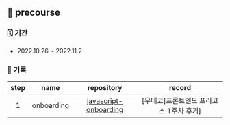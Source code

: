 ## 🌱 precourse

### 🗓 기간

- 2022.10.26 ~ 2022.11.2

### 📝 기록

| step |      name      |                          repository                          |                 record                  |
| :--: | :------------: | :----------------------------------------------------------: | :-------------------------------------: |
|  1   | onboarding | [javascript-onboarding](https://github.com/hanbeulYou/javascript-onboarding/tree/hanbeulYou) | [우테코]프론트엔드 프리코스 1주차 후기] |

